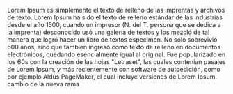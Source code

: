 Lorem Ipsum es simplemente el texto de relleno de las imprentas y archivos de texto. Lorem Ipsum ha sido el texto de relleno estándar de las industrias desde el año 1500, cuando un impresor (N. del T. 
persona que se dedica a la imprenta) desconocido usó una galería de textos y los mezcló de tal manera que logró hacer un libro de textos especimen. No sólo sobrevivió 500 años, sino que tambien ingresó como texto de relleno en documentos electrónicos,
 quedando esencialmente igual al original. Fue popularizado en los 60s con la creación de las hojas "Letraset", 
 las cuales contenian pasajes de Lorem Ipsum, y más recientemente con software de autoedición, como por ejemplo Aldus PageMaker, el cual incluye versiones de Lorem Ipsum.
 cambio de la nueva rama